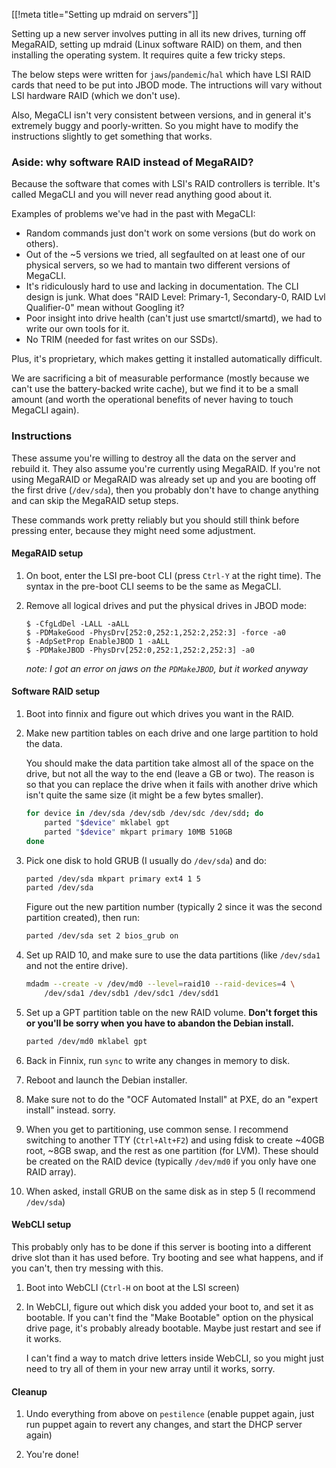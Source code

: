 [[!meta title="Setting up mdraid on servers"]]

Setting up a new server involves putting in all its new drives, turning off
MegaRAID, setting up mdraid (Linux software RAID) on them, and then installing
the operating system.  It requires quite a few tricky steps.

The below steps were written for `jaws`/`pandemic`/`hal` which have LSI RAID
cards that need to be put into JBOD mode. The intructions will vary without LSI
hardware RAID (which we don't use).

Also, MegaCLI isn't very consistent between versions, and in general it's
extremely buggy and poorly-written. So you might have to modify the
instructions slightly to get something that works.


### Aside: why software RAID instead of MegaRAID?

Because the software that comes with LSI's RAID controllers is terrible. It's
called MegaCLI and you will never read anything good about it.

Examples of problems we've had in the past with MegaCLI:

* Random commands just don't work on some versions (but do work on others).
* Out of the ~5 versions we tried, all segfaulted on at least one of our
  physical servers, so we had to mantain two different versions of MegaCLI.
* It's ridiculously hard to use and lacking in documentation. The CLI design is
  junk. What does "RAID Level: Primary-1, Secondary-0, RAID Lvl Qualifier-0"
  mean without Googling it?
* Poor insight into drive health (can't just use smartctl/smartd), we had to
  write our own tools for it.
* No TRIM (needed for fast writes on our SSDs).

Plus, it's proprietary, which makes getting it installed automatically
difficult.

We are sacrificing a bit of measurable performance (mostly because we can't use
the battery-backed write cache), but we find it to be a small amount (and worth
the operational benefits of never having to touch MegaCLI again).


### Instructions

These assume you're willing to destroy all the data on the server and rebuild
it. They also assume you're currently using MegaRAID. If you're not using
MegaRAID or MegaRAID was already set up and you are booting off the first drive
(`/dev/sda`), then you probably don't have to change anything and can skip the
MegaRAID setup steps.

These commands work pretty reliably but you should still think before pressing
enter, because they might need some adjustment.


#### MegaRAID setup

1. On boot, enter the LSI pre-boot CLI (press `Ctrl-Y` at the right time). The
   syntax in the pre-boot CLI seems to be the same as MegaCLI.

2. Remove all logical drives and put the physical drives in JBOD mode:

   ```
   $ -CfgLdDel -LALL -aALL
   $ -PDMakeGood -PhysDrv[252:0,252:1,252:2,252:3] -force -a0
   $ -AdpSetProp EnableJBOD 1 -aALL
   $ -PDMakeJBOD -PhysDrv[252:0,252:1,252:2,252:3] -a0
   ```

   *note: I got an error on jaws on the `PDMakeJBOD`, but it worked anyway*


#### Software RAID setup

1. Boot into finnix and figure out which drives you want in the RAID.

2. Make new partition tables on each drive and one large partition to hold the
   data.

   You should make the data partition take almost all of the space on the
   drive, but not all the way to the end (leave a GB or two). The reason is so
   that you can replace the drive when it fails with another drive which isn't
   quite the same size (it might be a few bytes smaller).

   ```bash
   for device in /dev/sda /dev/sdb /dev/sdc /dev/sdd; do
       parted "$device" mklabel gpt
       parted "$device" mkpart primary 10MB 510GB
   done
   ```

3. Pick one disk to hold GRUB (I usually do `/dev/sda`) and do:

   ```bash
   parted /dev/sda mkpart primary ext4 1 5
   parted /dev/sda
   ```

   Figure out the new partition number (typically 2 since it was the second
   partition created), then run:

   ```bash
   parted /dev/sda set 2 bios_grub on
   ```

4. Set up RAID 10, and make sure to use the data partitions (like `/dev/sda1`
   and not the entire drive).

   ```bash
   mdadm --create -v /dev/md0 --level=raid10 --raid-devices=4 \
       /dev/sda1 /dev/sdb1 /dev/sdc1 /dev/sdd1
   ```

5. Set up a GPT partition table on the new RAID volume. **Don't forget this or
   you'll be sorry when you have to abandon the Debian install.**

   ```bash
   parted /dev/md0 mklabel gpt
   ```

6. Back in Finnix, run `sync` to write any changes in memory to disk.

7. Reboot and launch the Debian installer.

8. Make sure not to do the "OCF Automated Install" at PXE, do an "expert
   install" instead. sorry.

9. When you get to partitioning, use common sense. I recommend switching to
   another TTY (`Ctrl+Alt+F2`) and using fdisk to create ~40GB root, ~8GB swap,
   and the rest as one partition (for LVM). These should be created on the RAID
   device (typically `/dev/md0` if you only have one RAID array).

10. When asked, install GRUB on the same disk as in step 5 (I recommend
    `/dev/sda`)


#### WebCLI setup

This probably only has to be done if this server is booting into a different
drive slot than it has used before. Try booting and see what happens, and if you
can't, then try messing with this.

1. Boot into WebCLI (`Ctrl-H` on boot at the LSI screen)

2. In WebCLI, figure out which disk you added your boot to, and set it as
   bootable. If you can't find the "Make Bootable" option on the physical drive
   page, it's probably already bootable. Maybe just restart and see if it
   works.

   I can't find a way to match drive letters inside WebCLI, so you might just
   need to try all of them in your new array until it works, sorry.


#### Cleanup

1. Undo everything from above on `pestilence` (enable puppet again, just run
   puppet again to revert any changes, and start the DHCP server again)

2. You're done!
